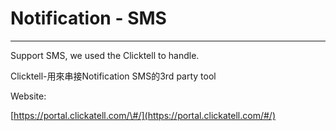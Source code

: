 # Notification - SMS

---

Support SMS, we used the Clicktell to handle.





 Clicktell-用來串接Notification SMS的3rd party tool

 Website: 

[https://portal.clickatell.com/\#/](https://portal.clickatell.com/#/)

  


